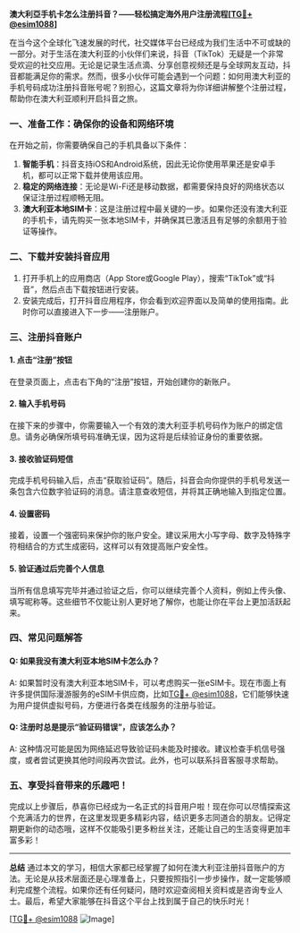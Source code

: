 **澳大利亞手机卡怎么注册抖音？——轻松搞定海外用户注册流程[[TG💪+ @esim1088](https://t.me/s/esim1088)]**

在当今这个全球化飞速发展的时代，社交媒体平台已经成为我们生活中不可或缺的一部分。对于生活在澳大利亚的小伙伴们来说，抖音（TikTok）无疑是一个非常受欢迎的社交应用。无论是记录生活点滴、分享创意视频还是与全球网友互动，抖音都能满足你的需求。然而，很多小伙伴可能会遇到一个问题：如何用澳大利亚的手机号码成功注册抖音账号呢？别担心，这篇文章将为你详细讲解整个注册过程，帮助你在澳大利亚顺利开启抖音之旅。

### 一、准备工作：确保你的设备和网络环境

在开始之前，你需要确保自己的手机具备以下条件：

1. **智能手机**：抖音支持iOS和Android系统，因此无论你使用苹果还是安卓手机，都可以正常下载并使用该应用。
2. **稳定的网络连接**：无论是Wi-Fi还是移动数据，都需要保持良好的网络状态以保证注册过程顺畅无阻。
3. **澳大利亚本地SIM卡**：这是注册过程中最关键的一步。如果你还没有澳大利亚的手机卡，请先购买一张本地SIM卡，并确保其已激活且有足够的余额用于验证等操作。

### 二、下载并安装抖音应用

1. 打开手机上的应用商店（App Store或Google Play），搜索“TikTok”或“抖音”，然后点击下载按钮进行安装。
2. 安装完成后，打开抖音应用程序，你会看到欢迎界面以及简单的使用指南。此时你可以直接进入下一步——注册账户。

### 三、注册抖音账户

#### 1. 点击“注册”按钮
在登录页面上，点击右下角的“注册”按钮，开始创建你的新账户。

#### 2. 输入手机号码
在接下来的步骤中，你需要输入一个有效的澳大利亚手机号码作为账户的绑定信息。请务必确保所填号码准确无误，因为这将是后续验证身份的重要依据。

#### 3. 接收验证码短信
完成手机号码输入后，点击“获取验证码”。随后，抖音会向你提供的手机号发送一条包含六位数字验证码的消息。请注意查收短信，并将其正确地输入到指定位置。

#### 4. 设置密码
接着，设置一个强密码来保护你的账户安全。建议采用大小写字母、数字及特殊字符相结合的方式生成密码，这样可以有效提高账户安全性。

#### 5. 验证通过后完善个人信息
当所有信息填写完毕并通过验证之后，你可以继续完善个人资料，例如上传头像、填写昵称等。这些细节不仅能让别人更好地了解你，也能让你在平台上更加活跃起来。

### 四、常见问题解答

#### Q: 如果我没有澳大利亚本地SIM卡怎么办？
A: 如果暂时没有澳大利亚本地SIM卡，可以考虑购买一张eSIM卡。现在市面上有许多提供国际漫游服务的eSIM卡供应商，比如[TG💪+ @esim1088](https://t.me/s/esim1088)，它们能够快速为用户提供虚拟号码，方便进行各类在线服务的注册与验证。

#### Q: 注册时总是提示“验证码错误”，应该怎么办？
A: 这种情况可能是因为网络延迟导致验证码未能及时接收。建议检查手机信号强度，或者尝试更换其他时间段再次尝试。此外，也可以联系抖音客服寻求帮助。

### 五、享受抖音带来的乐趣吧！

完成以上步骤后，恭喜你已经成为一名正式的抖音用户啦！现在你可以尽情探索这个充满活力的世界，在这里发现更多精彩内容，结识更多志同道合的朋友。记得定期更新你的动态哦，这样不仅能吸引更多粉丝关注，还能让自己的生活变得更加丰富多彩！

---

**总结**
通过本文的学习，相信大家都已经掌握了如何在澳大利亚注册抖音账户的方法。无论是从技术层面还是心理准备上，只要按照指引一步步操作，就一定能够顺利完成整个流程。如果你还有任何疑问，随时欢迎查阅相关资料或是咨询专业人士。最后，希望大家能够在抖音这个平台上找到属于自己的快乐时光！

[[TG💪+ @esim1088](https://t.me/s/esim1088) ![Image](https://i.postimg.cc/4NQfJmqS/Snipaste-2025-05-13-00-14-12.png)]